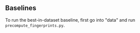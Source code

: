 ## Baselines

To run the best-in-dataset baseline, first go into "data" and run `precompute_fingerprints.py`.

